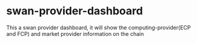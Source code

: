 # swan-provider-dashboard
This a swan provider dashboard, it will show the computing-provider(ECP and FCP) and market provider information on the chain
